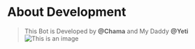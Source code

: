 # About Development

> This Bot is Developed by **@Chama** and My Daddy **@Yeti**
> ![This is an image](https://myoctocat.com/assets/images/base-octocat.svg)
